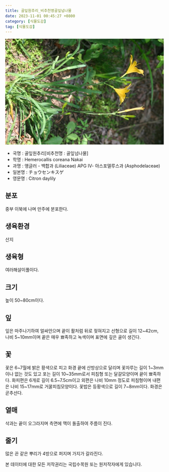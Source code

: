 ```yaml
---
title: 골잎원추리_비추천명골잎넘나물
date: 2023-11-01 00:45:27 +0800
category: [식물도감]
tag: [식물도감]
---
```




![골잎원추리[비추천명 : 골잎넘나물]](/assets/img/fileUpload/plants/basic/Liliaceae/Hemerocallis/37850/3_th2.JPG)
- 국명 : 골잎원추리[비추천명 : 골잎넘나물]
- 학명 : Hemerocallis coreana Nakai
- 과명 : 앵글러 - 백합과 (Liliaceae) APG Ⅳ- 아스포델루스과 (Asphodelaceae)
- 일본명 : チョウセンキスゲ
- 영문명 : Citron daylily


## 분포
중부 이북에 나며 만주에 분포한다.
## 생육환경
산지
## 생육형
여러해살이풀이다.
## 크기
높이 50~80cm이다.
## 잎
잎은 마주나기하여 얼싸안으며 끝이 활처럼 뒤로 젖혀지고 선형으로 길이 12~42cm, 나비 5~10mm이며 끝은 매우 뾰족하고 녹색이며 표면에 깊은 골이 생긴다.
## 꽃
꽃은 6~7월에 밝은 황색으로 피고 화경 끝에 산방상으로 달리며 꽃자루는 길이 1~3mm이나 없는 것도 있고 포는 길이 10~35mm로서 피침형 또는 달걀모양이며 끝이 뾰족하다. 화피편은 6개로 길이 6.5~7.5cm이고 외편은 나비 10mm 정도로 피침형이며 내편은 나비 15~17mm로 거꿀피침모양이다. 꽃밥은 등황색으로 길이 7~8mm이다. 화경은 곧추선다.
## 열매
삭과는 끝이 오그라지며 측면에 맥이 돌출하여 주름이 진다.
## 줄기
많은 끈 같은 뿌리가 4방으로 퍼지며 가지가 갈라진다.






본 데이터에 대한 모든 저작권리는 국립수목원 또는 원저작자에게 있습니다.
